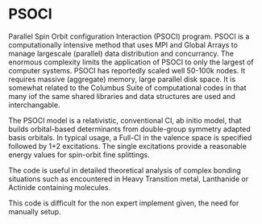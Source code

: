 # PSOCI
Parallel Spin Orbit configuration Interaction (PSOCI) program. 
PSOCI is a computationally intensive method that uses MPI and Global Arrays to manage 
largescale (parallel) data distribution and concurrancy. The enormous complexity limits 
the application of PSOCI to only the largest of computer systems. PSOCI has reportedly scaled well
50-100k nodes. It requires massive (aggregate) memory, large parallel disk space. It is somewhat related 
to the Columbus Suite of computational codes in that many iof the same shared libraries and data structures are used
and interchangable.

The PSOCI model is a relativistic, conventional CI, ab initio model, that builds orbital-based determinants 
from double-group symmetry adapted basis orbitals. In typical usage, a Full-CI in the valence space is specified followed by 1+2 excitations.
The single excitations provide a reasonable energy values for spin-orbit fine splittings.

The code is useful in detailed theoretical analysis of complex bonding situations such as encountered 
in Heavy Transition metal, Lanthanide or Actinide containing molecules.

This code is difficult for the non expert implement given, the need for manually setup.

